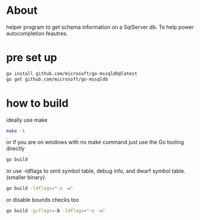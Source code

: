 # About
helper program to get schema information on a SqlServer db.
To help power autocompletion feautres.

# pre set up
```bash
go install github.com/microsoft/go-mssqldb@latest
go get github.com/microsoft/go-mssqldb
```

# how to build

ideally use make
```bash
make -k
```

or if you are on windows with no make command just use the Go tooling directly
```bash
go build
```

or use -ldflags to omit symbol table, debug info, and dwarf symbol table. (smaller binary).
```bash
go build -ldflags="-s -w"
```

or disable bounds checks too
```bash
go build -gcflags=-B -ldflags="-s -w"
```